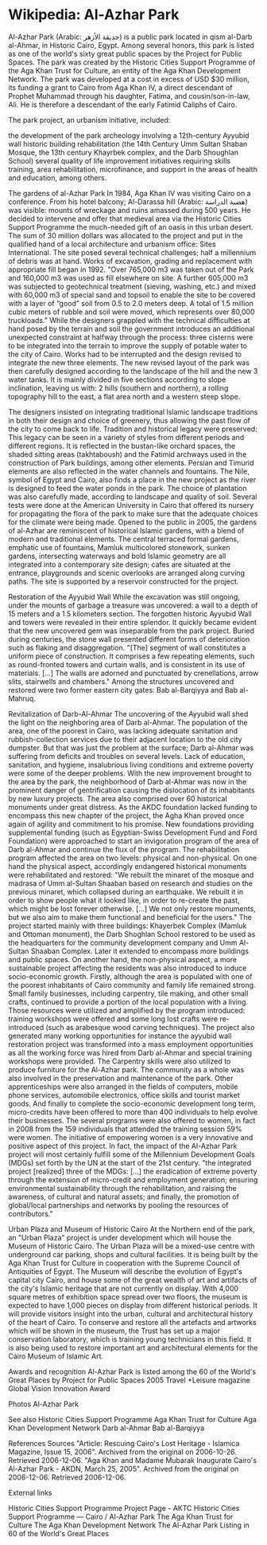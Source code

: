 
# Wikipedia: Al-Azhar Park
Al-Azhar Park (Arabic: حديقة الأزهر) is a public park located in qism al-Darb al-Ahmar, in Historic Cairo, Egypt.
Among several honors, this park is listed as one of the world's sixty great public spaces by the Project for Public Spaces. The park was created by the Historic Cities Support Programme of the Aga Khan Trust for Culture, an entity of the Aga Khan Development Network. The park was developed at a cost in excess of USD $30 million, its funding a grant to Cairo from Aga Khan IV, a direct descendant of Prophet Muhammad through his daughter, Fatima, and cousin/son-in-law, Ali. He is therefore a descendant of the early Fatimid Caliphs of Cairo.

The park project, an urbanism initiative, included: 

the development of the park
archeology involving a 12th-century Ayyubid wall
historic building rehabilitation (the 14th Century Umm Sultan Shaban Mosque, the 13th century Khayrbek complex, and the Darb Shoughlan School)
several quality of life improvement initiatives requiring skills training, area rehabilitation, microfinance, and support in the areas of health and education, among others.

The gardens of al-Azhar Park
In 1984, Aga Khan IV was visiting Cairo on a conference. From his hotel balcony; Al-Darassa hill  (Arabic: هضبة الدراسة) was visible: mounts of wreckage and ruins amassed during 500 years. He decided to intervene and offer that medieval area via the Historic Cities Support Programme the much-needed gift of an oasis in this urban desert. The sum of 30 million dollars was allocated to the project and put in the qualified hand of a local architecture and urbanism office: Sites International.
The site posed several technical challenges; half a millennium of debris was at hand. Works of excavation, grading and replacement with appropriate fill began in 1992. 
"Over 765,000 m3 was taken out of the Park and 160,000 m3 was used as fill elsewhere on site. A further 605,000 m3 was subjected to geotechnical treatment (sieving, washing, etc.) and mixed with 60,000 m3 of special sand and topsoil to enable the site to be covered with a layer of “good” soil from 0.5 to 2.0 meters deep. A total of 1.5 million cubic meters of rubble and soil were moved, which represents over 80,000 truckloads."
While the designers grappled with the technical difficulties at hand posed by the terrain and soil the government introduces an additional unexpected constraint at halfway through the process: three cisterns were to be integrated into the terrain to improve the supply of potable water to the city of Cairo. Works had to be interrupted and the design revised to integrate the new three elements.
The new revised layout of the park was then carefully designed according to the landscape of the hill and the new 3 water tanks. It is mainly divided in five sections according to slope inclination, leaving us with: 2 hills (southern and northern), a rolling topography hill to the east, a flat area north and a western steep slope.

The designers insisted on integrating traditional Islamic landscape traditions in both their design and choice of greenery, thus allowing the past flow of the city to come back to life. Tradition and historical legacy were preserved:
This legacy can be seen in a variety of styles from different periods and different regions. It is reflected in the bustan-like orchard spaces, the shaded sitting areas (takhtaboush) and the Fatimid archways used in the construction of Park buildings, among other elements. Persian and Timurid elements are also reflected in the water channels and fountains.
The Nile, symbol of Egypt and Cairo, also finds a place in the new project as the river is designed to feed the water ponds in the park. The choice of plantation was also carefully made, according to landscape and quality of soil. Several tests were done at the American University in Cairo that offered its nursery for propagating the flora of the park to make sure that the adequate choices for the climate were being made. 
Opened to the public in 2005, the gardens of al-Azhar are reminiscent of historical Islamic gardens, with a blend of modern and traditional elements.  The central terraced formal gardens, emphatic use of fountains, Mamluk multicolored stonework, sunken gardens, intersecting waterways and bold Islamic geometry are all integrated into a contemporary site design; cafes are situated at the entrance, playgrounds and scenic overlooks are arranged along curving paths.  The site is supported by a reservoir constructed for the project.

Restoration of the Ayyubid Wall
While the excavation was still ongoing, under the mounts of garbage a treasure was uncovered: a wall to a depth of 15 meters and a 1.5 kilometers section. The forgotten historic Ayyubid Wall and towers were revealed in their entire splendor. It quickly became evident that the new uncovered gem was inseparable from the park project. Buried during centuries, the stone wall presented different forms of deterioration such as flaking and disaggregation. 
"[The] segment of wall constitutes a uniform piece of construction. It comprises a few repeating elements, such as round-fronted towers and curtain walls, and is consistent in its use of materials. […] The walls are adorned and punctuated by crenellations, arrow slits, stairwells and chambers." Among the structures uncovered and restored were two former eastern city gates: Bab al-Barqiyya and Bab al-Mahruq.

Revitalization of Darb-Al-Ahmar
The uncovering of the Ayyubid wall shed the light on the neighboring area of Darb al-Ahmar. The population of the area, one of the poorest in Cairo, was lacking adequate sanitation and rubbish-collection services due to their adjacent location to the old city dumpster. But that was just the problem at the surface; Darb al-Ahmar was suffering from deficits and troubles on several levels. Lack of education, sanitation, and hygiene, insalubrious living conditions and extreme poverty were some of the deeper problems. With the new improvement brought to the area by the park, the neighborhood of Darb al-Ahmar was now in the prominent danger of gentrification causing the dislocation of its inhabitants by new luxury projects. The area also comprised over 60 historical monuments under great distress. 
As the AKDC foundation lacked funding to encompass this new chapter of the project, the Agha Khan proved once again of agility and commitment to his promise. New foundations providing supplemental funding (such as Egyptian-Swiss Development Fund and Ford Foundation) were approached to start an invigoration program of the area of Darb al-Ahmar and continue the flux of the program.
The rehabilitation program affected the area on two levels: physical and non-physical.
On one hand the physical aspect, accordingly endangered historical monuments were rehabilitated and restored:
"We rebuilt the minaret of the mosque and madrasa of Umm al-Sultan Shaaban based on research and studies on the previous minaret, which collapsed during an earthquake. We rebuilt it in order to show people what it looked like, in order to re-create the past, which might be lost forever otherwise. [...] We not only restore monuments, but we also aim to make them functional and beneficial for the users."
The project started mainly with three buildings: Khayerbek Complex (Mamluk and Ottoman monument), the Darb Shoghlan School restored to be used as the headquarters for the community development company and Umm Al-Sultan Shaaban Complex. Later it extended to encompass more buildings and public spaces.
On another hand, the non-physical aspect, a more sustainable project affecting the residents was also introduced to induce socio-economic growth. Firstly, although the area is populated with one of the poorest inhabitants of Cairo community and family life remained strong. Small family businesses, including carpentry, tile making, and other small crafts, continued to provide a portion of the local population with a living. Those resources were utilized and amplified by the program introduced: training workshops were offered and some long lost crafts were re-introduced (such as arabesque wood carving techniques). The project also generated many working opportunities for instance the ayyubid wall restoration project was transformed into a mass employment opportunities as all the working force was hired from Darb al-Ahmar and special training workshops were provided. The Carpentry skills were also utilized to produce furniture for the Al-Azhar park. The community as a whole was also involved in the preservation and maintenance of the park. Other apprenticeships were also arranged in the fields of computers, mobile phone services, automobile electronics, office skills and tourist market goods. And finally to complete the socio-economic development long term, micro-credits have been offered to more than 400 individuals to help evolve their businesses. The several programs were also offered to women, in fact in 2008 from the 159 individuals that attended the training session 59% were women. The initiative of empowering women is a very innovative and positive aspect of this project. In fact, the impact of the Al-Azhar Park project will most certainly fulfill some of the Millennium Development Goals (MDGs) set forth by the UN at the start of the 21st century.
"the integrated project [realized] three of the MDGs: […] the eradication of extreme poverty through the extension of micro-credit and employment generation; ensuring environmental sustainability through the rehabilitation, and raising the awareness, of cultural and natural assets; and finally, the promotion of global/local partnerships and networks by pooling the resources of contributors."

Urban Plaza and Museum of Historic Cairo
At the Northern end of the park, an "Urban Plaza" project is under development which will house the Museum of Historic Cairo. The Urban Plaza will be a mixed-use centre with underground car parking, shops and cultural facilities. It is being built by the Aga Khan Trust for Culture in cooperation with the Supreme Council of Antiquities of Egypt.
The Museum will describe the evolution of Egypt's capital city Cairo, and house some of the great wealth of art and artifacts of the city's Islamic heritage that are not currently on display. With 4,000 square metres of exhibition space spread over two floors, the museum is expected to have 1,000 pieces on display from different historical periods. It will provide visitors insight into the urban, cultural and architectural history of the heart of Cairo.
To conserve and restore all the artefacts and artworks which will be shown in the museum, the Trust has set up a major conservation laboratory, which is training young technicians in this field. It is also being used to restore important art and architectural elements for the Cairo Museum of Islamic Art.

Awards and recognition
Al-Azhar Park is listed among the 60 of the World's Great Places by Project for Public Spaces
2005 Travel +Leisure magazine Global Vision Innovation Award

Photos
Al-Azhar Park

See also
Historic Cities Support Programme
Aga Khan Trust for Culture
Aga Khan Development Network
Darb al-Ahmar
Bab al-Barqiyya

References
Sources
"Article: Rescuing Cairo's Lost Heritage - Islamica Magazine, Issue 15, 2006". Archived from the original on 2006-10-26. Retrieved 2006-12-06.
"Aga Khan and Madame Mubarak Inaugurate Cairo's Al-Azhar Park - AKDN, March 25, 2005". Archived from the original on 2006-12-06. Retrieved 2006-12-06.

External links

Historic Cities Support Programme
Project Page - AKTC Historic Cities Support Programme — Cairo / Al-Azhar Park
The Aga Khan Trust for Culture
The Aga Khan Development Network
The Al-Azhar Park
Listing in 60 of the World's Great Places